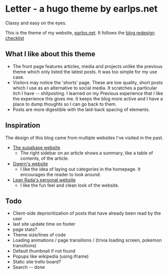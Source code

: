 # Letter - a hugo theme by earlps.net

Classy and easy on the eyes.

This is the theme of my website, [earlps.net](https://earlps.net).
It follows the [blog redesign checklist](https://earlps.net/post/2023-11-12-blog-redesign-checklist/)

## What I like about this theme

- The front page features articles, media and projects unlike the previous theme which only listed the latest posts. It was too simple for my use case.
- Visitors may notice the 'shorts' page. These are low quality, short posts which I use as an alternative to social media. It scratches a particular itch I have -- shitposting. I learned on my Previous experience that I like the experience this gives me. It keeps the blog more active and I have a place to dump thoughts so I can go back to them.
- Posts are more digestible with the laid-back spacing of elements.

## Inspiration

The design of this blog came from multiple websites I've visited in the past.

- [The supabase website](https://supabase.com/blog/ga-week-summary#more-updates)
    - The right sidebar on an article shows a summary, like a table of contents, of the article.
- [Gwern's website](https://gwern.net/)
    - I like the idea of laying out categories in the homepage. It encourages the reader to look around.
- [Lean Rada's personal website](https://leanrada.com/)
    - I like the fun feel and clean look of the website.

## Todo

- Client-side deprioritization of posts that have already been read by the user
- last site update time on footer
- page stats?
- Theme size/lines of code
- Loading animations / page transitions / (trivia loading screen, pokemon transitions)
- Default thumbnail if not found
- Popups like wikipedia (using iframe)
- Static site trello board?
- Search -- done
